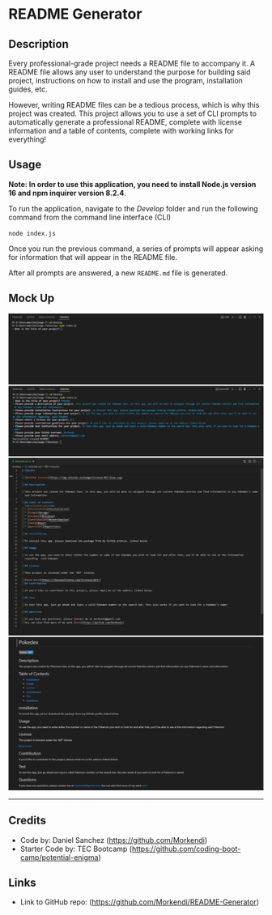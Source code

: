 # README Generator

## Description
Every professional-grade project needs a README file to accompany it. A README file allows any user to understand the purpose for building said project, instructions on how to install and use the program, installation guides, etc.

However, writing README files can be a tedious process, which is why this project was created. This project allows you to use a set of CLI prompts to automatically generate a professional README, complete with license information and a table of contents, complete with working links for everything!

## Usage
**Note: In order to use this application, you need to install Node.js version 16 and npm inquirer version 8.2.4**.

To run the application, navigate to the *Develop* folder and run the following command from the command line interface (CLI)

`node index.js`

Once you run the previous command, a series of prompts will appear asking for information that will appear in the README file.

After all prompts are answered, a new `README.md` file is generated.

## Mock Up

![Start of application in CLI](./Develop/images/Start.png)
![Example of answered app](./Develop/images/Example.png)
![Example of README generated with application](./Develop/images/README.png)
![Preview of README](./Develop/images/preview.png)

--- 

## Credits
- Code by: Daniel Sanchez (https://github.com/Morkendi)
- Starter Code by: TEC Bootcamp (https://github.com/coding-boot-camp/potential-enigma)

## Links
- Link to GitHub repo: (https://github.com/Morkendi/README-Generator)